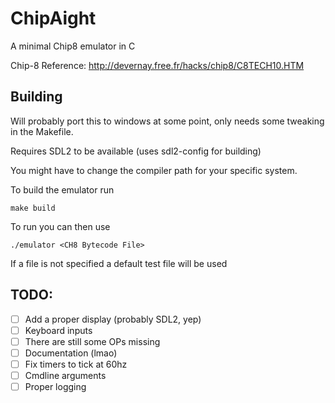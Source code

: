 
# ChipAight

A minimal Chip8 emulator in C

Chip-8 Reference: http://devernay.free.fr/hacks/chip8/C8TECH10.HTM

## Building

Will probably port this to windows at some point, only needs some tweaking in the Makefile.

Requires SDL2 to be available (uses sdl2-config for building)

You might have to change the compiler path for your specific system.

To build the emulator run 

```
make build
```

To run you can then use
```
./emulator <CH8 Bytecode File>
```
If a file is not specified a default test file will be used

## TODO:
 - [ ] Add a proper display (probably SDL2, yep)
 - [ ] Keyboard inputs
 - [ ] There are still some OPs missing
 - [ ] Documentation (lmao)
 - [ ] Fix timers to tick at 60hz
 - [ ] Cmdline arguments
 - [ ] Proper logging
